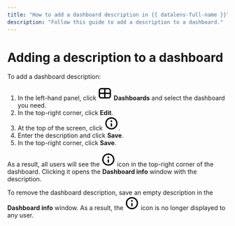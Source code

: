 ```yaml
---
title: "How to add a dashboard description in {{ datalens-full-name }}"
description: "Follow this guide to add a description to a dashboard."
---
```


# Adding a description to a dashboard

To add a dashboard description:


1. In the left-hand panel, click ![image](../../../_assets/console-icons/layout-cells-large.svg) **Dashboards** and select the dashboard you need.
1. In the top-right corner, click **Edit**.
1. At the top of the screen, click ![image](../../../_assets/console-icons/circle-info.svg).
1. Enter the description and click **Save**.
1. In the top-right corner, click **Save**.

As a result, all users will see the ![image](../../../_assets/console-icons/circle-info.svg) icon in the top-right corner of the dashboard. Clicking it opens the **Dashboard info** window with the description.

To remove the dashboard description, save an empty description in the **Dashboard info** window. As a result, the ![image](../../../_assets/console-icons/circle-info.svg) icon is no longer displayed to any user.
